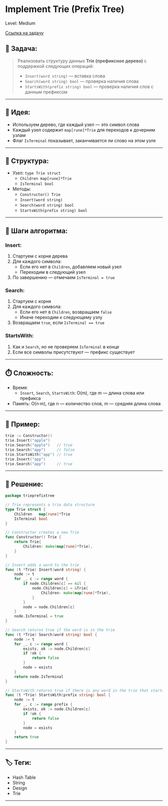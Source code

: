 # Implement Trie (Prefix Tree)

Level: Medium

[Ссылка на задачу](https://leetcode.com/problems/implement-trie-prefix-tree)

## 🧠 Задача:
> Реализовать структуру данных **Trie (префиксное дерево)** с поддержкой следующих операций:
> - `Insert(word string)` — вставка слова
> - `Search(word string) bool` — проверка наличия слова
> - `StartsWith(prefix string) bool` — проверка наличия слов с данным префиксом

---

## 📌 Идея:
- Используем дерево, где каждый узел — это символ слова
- Каждый узел содержит `map[rune]*Trie` для переходов к дочерним узлам
- Флаг `IsTerminal` показывает, заканчивается ли слово на этом узле

---

## 📏 Структура:
- Узел: `type Trie struct`
  - `Children map[rune]*Trie`
  - `IsTerminal bool`
- Методы:
  - `Constructor() Trie`
  - `Insert(word string)`
  - `Search(word string) bool`
  - `StartsWith(prefix string) bool`

---

## 🔁 Шаги алгоритма:

### Insert:
1. Стартуем с корня дерева
2. Для каждого символа:
   - Если его нет в `Children`, добавляем новый узел
   - Переходим в следующий узел
3. По завершению — отмечаем `IsTerminal = true`

### Search:
1. Стартуем с корня
2. Для каждого символа:
   - Если его нет в `Children`, возвращаем `false`
   - Иначе переходим к следующему узлу
3. Возвращаем `true`, если `IsTerminal == true`

### StartsWith:
1. Как и `Search`, но не проверяем `IsTerminal` в конце
2. Если все символы присутствуют — префикс существует

---

## ⏱️ Сложность:
- Время:
  - `Insert`, `Search`, `StartsWith`: O(m), где m — длина слова или префикса
- Память: O(n·m), где n — количество слов, m — средняя длина слова

---

## 📄 Пример:

```go
trie := Constructor()
trie.Insert("apple")
trie.Search("apple")   // true
trie.Search("app")     // false
trie.StartsWith("app") // true
trie.Insert("app")
trie.Search("app")     // true
```

---

## 📝 Решение:

```go
package trieprefixtree

// Trie represents a trie data structure
type Trie struct {
	Children   map[rune]*Trie
	IsTerminal bool
}

// Constructor creates a new Trie
func Constructor() Trie {
	return Trie{
		Children: make(map[rune]*Trie),
	}
}

// Insert adds a word to the trie
func (t *Trie) Insert(word string) {
	node := t
	for _, c := range word {
		if node.Children[c] == nil {
			node.Children[c] = &Trie{
				Children: make(map[rune]*Trie),
			}
		}
		node = node.Children[c]
	}
	node.IsTerminal = true
}

// Search returns true if the word is in the trie
func (t *Trie) Search(word string) bool {
	node := t
	for _, c := range word {
		exists, ok := node.Children[c]
		if !ok {
			return false
		}
		node = exists
	}
	return node.IsTerminal
}

// StartsWith returns true if there is any word in the trie that starts with the given prefix
func (t *Trie) StartsWith(prefix string) bool {
	node := t
	for _, c := range prefix {
		exists, ok := node.Children[c]
		if !ok {
			return false
		}
		node = exists
	}
	return true
}
```

---

## 🏷 Теги:
- Hash Table
- String
- Design
- Trie

---
